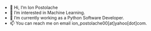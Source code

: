 - 👋 Hi, I’m Ion Postolache
- 👀 I’m interested in Machine Learning.
- 🌱 I’m currently working as a Python Software Developer.
- 📫 You can reach me on email ion_postolache00[at]yahoo[dot]com.

<!---
ionpostolache/ionpostolache is a ✨ special ✨ repository because its `README.md` (this file) appears on your GitHub profile.
You can click the Preview link to take a look at your changes.
--->
